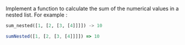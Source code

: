 Implement a function to calculate the sum of the numerical values in a nested list. For example :

```python
sum_nested([1, [2, [3, [4]]]]) -> 10
```
```javascript
sumNested([1, [2, [3, [4]]]]) => 10
```
